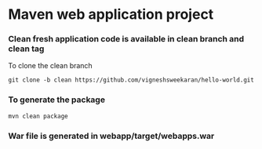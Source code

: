 # Maven web application project

### Clean fresh application code is available in clean branch and clean tag
To clone the clean branch
```
git clone -b clean https://github.com/vigneshsweekaran/hello-world.git
```
### To generate the package
```
mvn clean package
```
### War file is generated in webapp/target/webapps.war 
